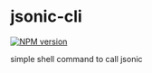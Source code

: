 # jsonic-cli
[![NPM version][npm-image]][npm-url]

simple shell command to call jsonic

[npm-image]: https://img.shields.io/npm/v/jsonic-cli.svg?style=flat-square
[npm-url]: https://npmjs.org/package/jsonic-cli
